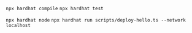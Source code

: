 `npx hardhat compile`
`npx hardhat test`

`npx hardhat node`
`npx hardhat run scripts/deploy-hello.ts --network localhost`
